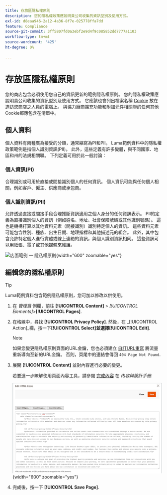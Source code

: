 ```yaml
---
title: 存放區隱私權原則
description: 您的隱私權政策應說明貴公司收集的資訊型別及使用方式。
exl-id: d8eaa946-2a12-4a36-8f7e-025778ffa7dd
feature: Compliance
source-git-commit: 3ff5807fd0a3ebf2e9d4f9c085852dd7777a1103
workflow-type: tm+mt
source-wordcount: '425'
ht-degree: 0%

---
```


# 存放區隱私權原則

您的商店包含必須使用您自己的資訊更新的範例隱私權原則。 您的隱私權政策應說明貴公司收集的資訊型別及使用方式。 它應該也會列出檔案名稱 [Cookie](compliance-cookie-law.md#default-cookies) 放在造訪您商店之人員的電腦上。 與協力廠商擴充功能和附加元件相關聯的任何其他Cookie都應包含在清單中。

## 個人資料

個人資料有兩種廣為接受的分類，通常縮寫為PI和PII。 Luma範例資料中的隱私權政策範例是指個人識別資訊(PII)。 此外，這些定義有許多變體，與不同國家、地區和州的法規相關聯。 下列定義可用於此一般討論：

### 個人資訊(PI)

合理識別或可用於直接或間接識別個人的任何資訊。 個人資訊可能與任何個人相關，例如客戶、僱主、供應商或承包商。

### 個人識別資訊(PII)

允許透過直接或間接手段合理推斷資訊適用之個人身分的任何資訊表示。 PII的定義為直接識別個人的資訊（例如姓名、地址、社會保險號碼或其他識別號碼）。 這也是機構打算以其他資料元素（間接識別）識別特定個人的資訊。 這些資料元素可能包含性別、種族、出生日期、地理指標和其他描述元的組合。 此外，其中包含允許特定個人進行實體或線上連絡的資訊，與個人識別資訊相同。 這些資訊可以用紙張、電子或其他媒體來維護。

![店面範例 — 隱私權原則](./assets/storefront-privacy-policy.png){width="600" zoomable="yes"}

## 編輯您的隱私權原則

>[!TIP]
>
>Luma範例資料包含範例隱私權原則，您可加以修改以供使用。

1. 在 _管理員_ 側欄，前往 **[!UICONTROL Content]** > _[!UICONTROL Elements]_>**[!UICONTROL Pages]**.

1. 在格線中，尋找 **[!UICONTROL Privacy Policy]**. 然後，在 _[!UICONTROL Action]_欄，按一下&#x200B;**[!UICONTROL Select]**並選擇&#x200B;**[!UICONTROL Edit]**.

   >[!NOTE]
   >
   >如果您變更隱私權原則頁面的URL金鑰，您也必須建立 [自訂URL重寫](../merchandising-promotions/url-rewrite-custom.md) 將流量重新導向至新的URL金鑰。 否則，頁尾中的連結會傳回 `404 Page Not Found`.

1. 展開 **[!UICONTROL Content]** 並對內容進行必要的變更。

   若要進一步瞭解使用頁面內容工具，請參閱 [完成內容](../content-design/page-add.md#step-2-complete-the-content) 在 _內容與設計手冊_.

   ![隱私權原則頁面 — 編輯內容](./assets/page-privacy-content-edit.png){width="600" zoomable="yes"}

1. 完成後，按一下 **[!UICONTROL Save Page]**.
